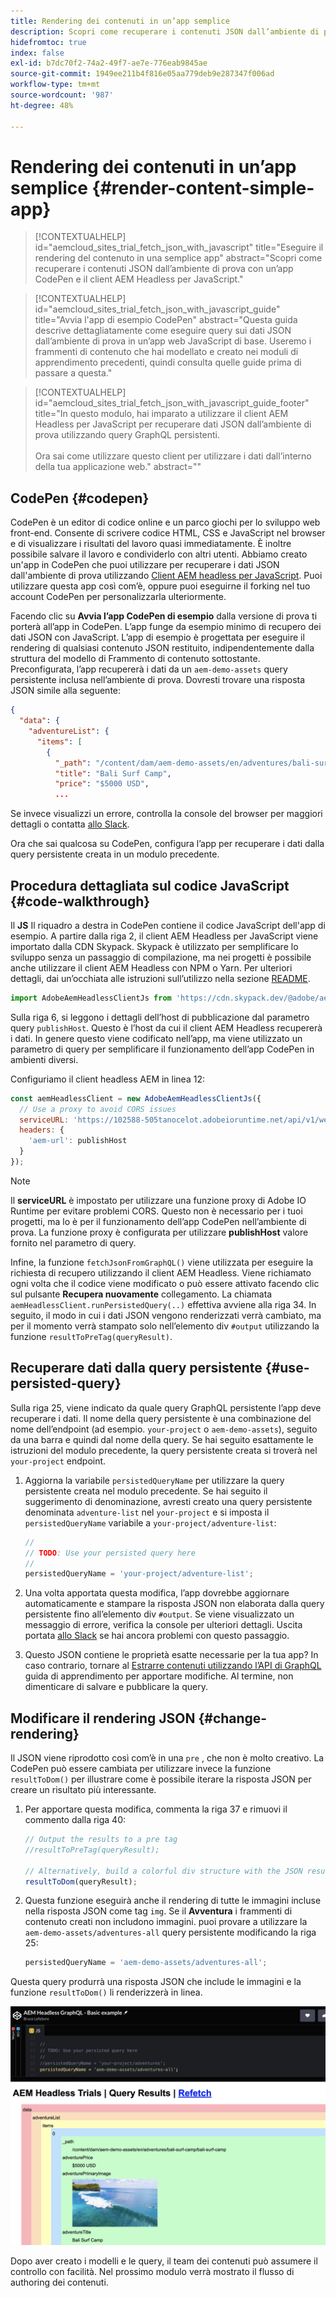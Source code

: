 ```yaml
---
title: Rendering dei contenuti in un’app semplice
description: Scopri come recuperare i contenuti JSON dall’ambiente di prova con un’app CodePen e il client AEM Headless per JavaScript.
hidefromtoc: true
index: false
exl-id: b7dc70f2-74a2-49f7-ae7e-776eab9845ae
source-git-commit: 1949ee211b4f816e05aa779deb9e287347f006ad
workflow-type: tm+mt
source-wordcount: '987'
ht-degree: 48%

---
```



# Rendering dei contenuti in un’app semplice {#render-content-simple-app}

>[!CONTEXTUALHELP]
>id="aemcloud_sites_trial_fetch_json_with_javascript"
>title="Eseguire il rendering del contenuto in una semplice app"
>abstract="Scopri come recuperare i contenuti JSON dall’ambiente di prova con un’app CodePen e il client AEM Headless per JavaScript."

>[!CONTEXTUALHELP]
>id="aemcloud_sites_trial_fetch_json_with_javascript_guide"
>title="Avvia l&#39;app di esempio CodePen"
>abstract="Questa guida descrive dettagliatamente come eseguire query sui dati JSON dall’ambiente di prova in un’app web JavaScript di base. Useremo i frammenti di contenuto che hai modellato e creato nei moduli di apprendimento precedenti, quindi consulta quelle guide prima di passare a questa."

>[!CONTEXTUALHELP]
>id="aemcloud_sites_trial_fetch_json_with_javascript_guide_footer"
>title="In questo modulo, hai imparato a utilizzare il client AEM Headless per JavaScript per recuperare dati JSON dall’ambiente di prova utilizzando query GraphQL persistenti.<br><br>Ora sai come utilizzare questo client per utilizzare i dati dall’interno della tua applicazione web."
>abstract=""

## CodePen {#codepen}

CodePen è un editor di codice online e un parco giochi per lo sviluppo web front-end. Consente di scrivere codice HTML, CSS e JavaScript nel browser e di visualizzare i risultati del lavoro quasi immediatamente. È inoltre possibile salvare il lavoro e condividerlo con altri utenti. Abbiamo creato un&#39;app in CodePen che puoi utilizzare per recuperare i dati JSON dall&#39;ambiente di prova utilizzando [Client AEM headless per JavaScript](https://github.com/adobe/aem-headless-client-js). Puoi utilizzare questa app così com’è, oppure puoi eseguirne il forking nel tuo account CodePen per personalizzarla ulteriormente.

Facendo clic su **Avvia l’app CodePen di esempio** dalla versione di prova ti porterà all’app in CodePen. L’app funge da esempio minimo di recupero dei dati JSON con JavaScript. L’app di esempio è progettata per eseguire il rendering di qualsiasi contenuto JSON restituito, indipendentemente dalla struttura del modello di Frammento di contenuto sottostante. Preconfigurata, l’app recupererà i dati da un `aem-demo-assets` query persistente inclusa nell’ambiente di prova. Dovresti trovare una risposta JSON simile alla seguente:

```json
{
  "data": {
    "adventureList": {
      "items": [
        {
          "_path": "/content/dam/aem-demo-assets/en/adventures/bali-surf-camp/bali-surf-camp",
          "title": "Bali Surf Camp",
          "price": "$5000 USD",
          ...
```

Se invece visualizzi un errore, controlla la console del browser per maggiori dettagli o contatta [allo Slack](https://adobe-dx-support.slack.com).

Ora che sai qualcosa su CodePen, configura l’app per recuperare i dati dalla query persistente creata in un modulo precedente.

## Procedura dettagliata sul codice JavaScript {#code-walkthrough}

Il **JS** Il riquadro a destra in CodePen contiene il codice JavaScript dell&#39;app di esempio. A partire dalla riga 2, il client AEM Headless per JavaScript viene importato dalla CDN Skypack. Skypack è utilizzato per semplificare lo sviluppo senza un passaggio di compilazione, ma nei progetti è possibile anche utilizzare il client AEM Headless con NPM o Yarn. Per ulteriori dettagli, dai un’occhiata alle istruzioni sull’utilizzo nella sezione [README](https://github.com/adobe/aem-headless-client-js#aem-headless-client-for-javascript).

```javascript
import AdobeAemHeadlessClientJs from 'https://cdn.skypack.dev/@adobe/aem-headless-client-js@v3.2.0';
```

Sulla riga 6, si leggono i dettagli dell’host di pubblicazione dal parametro query `publishHost`. Questo è l’host da cui il client AEM Headless recupererà i dati. In genere questo viene codificato nell’app, ma viene utilizzato un parametro di query per semplificare il funzionamento dell’app CodePen in ambienti diversi.

Configuriamo il client headless AEM in linea 12:

```javascript
const aemHeadlessClient = new AdobeAemHeadlessClientJs({
  // Use a proxy to avoid CORS issues
  serviceURL: 'https://102588-505tanocelot.adobeioruntime.net/api/v1/web/aem/proxy',
  headers: {
    'aem-url': publishHost
  }
});
```

>[!NOTE]
>
>Il **serviceURL** è impostato per utilizzare una funzione proxy di Adobe IO Runtime per evitare problemi CORS. Questo non è necessario per i tuoi progetti, ma lo è per il funzionamento dell’app CodePen nell’ambiente di prova. La funzione proxy è configurata per utilizzare **publishHost** valore fornito nel parametro di query.

Infine, la funzione `fetchJsonFromGraphQL()` viene utilizzata per eseguire la richiesta di recupero utilizzando il client AEM Headless. Viene richiamato ogni volta che il codice viene modificato o può essere attivato facendo clic sul pulsante **Recupera nuovamente** collegamento. La chiamata `aemHeadlessClient.runPersistedQuery(..)` effettiva avviene alla riga 34. In seguito, il modo in cui i dati JSON vengono renderizzati verrà cambiato, ma per il momento verrà stampato solo nell’elemento div `#output` utilizzando la funzione `resultToPreTag(queryResult)`.

## Recuperare dati dalla query persistente {#use-persisted-query}

Sulla riga 25, viene indicato da quale query GraphQL persistente l’app deve recuperare i dati. Il nome della query persistente è una combinazione del nome dell’endpoint (ad esempio. `your-project` o `aem-demo-assets`), seguito da una barra e quindi dal nome della query. Se hai seguito esattamente le istruzioni del modulo precedente, la query persistente creata si troverà nel `your-project` endpoint.

1. Aggiorna la variabile `persistedQueryName` per utilizzare la query persistente creata nel modulo precedente. Se hai seguito il suggerimento di denominazione, avresti creato una query persistente denominata `adventure-list` nel `your-project` e si imposta il `persistedQueryName` variabile a `your-project/adventure-list`:

   ```javascript
   //
   // TODO: Use your persisted query here
   //
   persistedQueryName = 'your-project/adventure-list';
   ```

1. Una volta apportata questa modifica, l’app dovrebbe aggiornare automaticamente e stampare la risposta JSON non elaborata dalla query persistente fino all’elemento div `#output`. Se viene visualizzato un messaggio di errore, verifica la console per ulteriori dettagli. Uscita portata [allo Slack](https://adobe-dx-support.slack.com) se hai ancora problemi con questo passaggio.

1. Questo JSON contiene le proprietà esatte necessarie per la tua app? In caso contrario, tornare al [Estrarre contenuti utilizzando l’API di GraphQL](https://experience.adobe.com/experiencemanager/learn/extract_content_using_graphql) guida di apprendimento per apportare modifiche. Al termine, non dimenticare di salvare e pubblicare la query.

## Modificare il rendering JSON {#change-rendering}

Il JSON viene riprodotto così com’è in una `pre` , che non è molto creativo. La CodePen può essere cambiata per utilizzare invece la funzione `resultToDom()` per illustrare come è possibile iterare la risposta JSON per creare un risultato più interessante.

1. Per apportare questa modifica, commenta la riga 37 e rimuovi il commento dalla riga 40:

   ```javascript
   // Output the results to a pre tag
   //resultToPreTag(queryResult);
   
   // Alternatively, build a colorful div structure with the JSON results and render images inline
   resultToDom(queryResult);
   ```

1. Questa funzione eseguirà anche il rendering di tutte le immagini incluse nella risposta JSON come tag `img`. Se il **Avventura** i frammenti di contenuto creati non includono immagini. puoi provare a utilizzare la `aem-demo-assets/adventures-all` query persistente modificando la riga 25:

   ```javascript
   persistedQueryName = 'aem-demo-assets/adventures-all';
   ```

Questa query produrrà una risposta JSON che include le immagini e la funzione `resultToDom()` li renderizzerà in linea.

![Risultato della query adventures-all e della funzione di rendering resultToDom](assets/do-not-localize/adventures-all-query-result.png)

Dopo aver creato i modelli e le query, il team dei contenuti può assumere il controllo con facilità. Nel prossimo modulo verrà mostrato il flusso di authoring dei contenuti.
